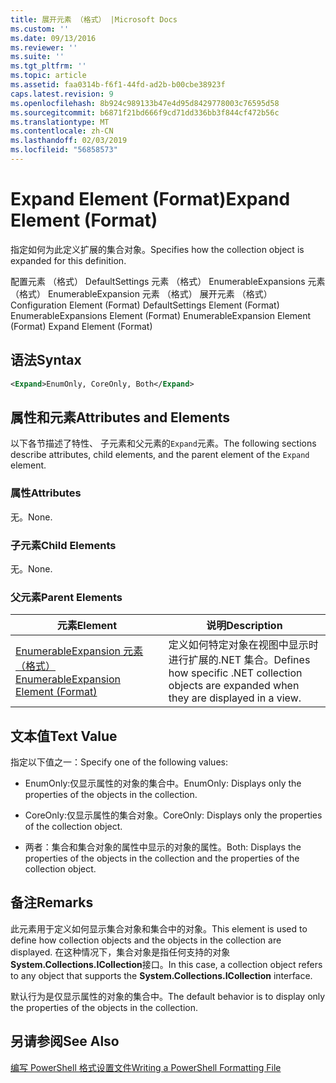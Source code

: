 ```yaml
---
title: 展开元素 （格式） |Microsoft Docs
ms.custom: ''
ms.date: 09/13/2016
ms.reviewer: ''
ms.suite: ''
ms.tgt_pltfrm: ''
ms.topic: article
ms.assetid: faa0314b-f6f1-44fd-ad2b-b00cbe38923f
caps.latest.revision: 9
ms.openlocfilehash: 8b924c989133b47e4d95d8429778003c76595d58
ms.sourcegitcommit: b6871f21bd666f9cd71dd336bb3f844cf472b56c
ms.translationtype: MT
ms.contentlocale: zh-CN
ms.lasthandoff: 02/03/2019
ms.locfileid: "56858573"
---
```

# <a name="expand-element-format"></a><span data-ttu-id="62aa8-102">Expand Element (Format)</span><span class="sxs-lookup"><span data-stu-id="62aa8-102">Expand Element (Format)</span></span>

<span data-ttu-id="62aa8-103">指定如何为此定义扩展的集合对象。</span><span class="sxs-lookup"><span data-stu-id="62aa8-103">Specifies how the collection object is expanded for this definition.</span></span>

<span data-ttu-id="62aa8-104">配置元素 （格式） DefaultSettings 元素 （格式） EnumerableExpansions 元素 （格式） EnumerableExpansion 元素 （格式） 展开元素 （格式）</span><span class="sxs-lookup"><span data-stu-id="62aa8-104">Configuration Element (Format) DefaultSettings Element (Format) EnumerableExpansions Element (Format) EnumerableExpansion Element (Format) Expand Element (Format)</span></span>

## <a name="syntax"></a><span data-ttu-id="62aa8-105">语法</span><span class="sxs-lookup"><span data-stu-id="62aa8-105">Syntax</span></span>

```xml
<Expand>EnumOnly, CoreOnly, Both</Expand>
```

## <a name="attributes-and-elements"></a><span data-ttu-id="62aa8-106">属性和元素</span><span class="sxs-lookup"><span data-stu-id="62aa8-106">Attributes and Elements</span></span>

<span data-ttu-id="62aa8-107">以下各节描述了特性、 子元素和父元素的`Expand`元素。</span><span class="sxs-lookup"><span data-stu-id="62aa8-107">The following sections describe attributes, child elements, and the parent element of the `Expand` element.</span></span>

### <a name="attributes"></a><span data-ttu-id="62aa8-108">属性</span><span class="sxs-lookup"><span data-stu-id="62aa8-108">Attributes</span></span>

<span data-ttu-id="62aa8-109">无。</span><span class="sxs-lookup"><span data-stu-id="62aa8-109">None.</span></span>

### <a name="child-elements"></a><span data-ttu-id="62aa8-110">子元素</span><span class="sxs-lookup"><span data-stu-id="62aa8-110">Child Elements</span></span>

<span data-ttu-id="62aa8-111">无。</span><span class="sxs-lookup"><span data-stu-id="62aa8-111">None.</span></span>

### <a name="parent-elements"></a><span data-ttu-id="62aa8-112">父元素</span><span class="sxs-lookup"><span data-stu-id="62aa8-112">Parent Elements</span></span>

|<span data-ttu-id="62aa8-113">元素</span><span class="sxs-lookup"><span data-stu-id="62aa8-113">Element</span></span>|<span data-ttu-id="62aa8-114">说明</span><span class="sxs-lookup"><span data-stu-id="62aa8-114">Description</span></span>|
|-------------|-----------------|
|[<span data-ttu-id="62aa8-115">EnumerableExpansion 元素 （格式）</span><span class="sxs-lookup"><span data-stu-id="62aa8-115">EnumerableExpansion Element (Format)</span></span>](./enumerableexpansion-element-format.md)|<span data-ttu-id="62aa8-116">定义如何特定对象在视图中显示时进行扩展的.NET 集合。</span><span class="sxs-lookup"><span data-stu-id="62aa8-116">Defines how specific .NET collection objects are expanded when they are displayed in a view.</span></span>|

## <a name="text-value"></a><span data-ttu-id="62aa8-117">文本值</span><span class="sxs-lookup"><span data-stu-id="62aa8-117">Text Value</span></span>

<span data-ttu-id="62aa8-118">指定以下值之一：</span><span class="sxs-lookup"><span data-stu-id="62aa8-118">Specify one of the following values:</span></span>

- <span data-ttu-id="62aa8-119">EnumOnly:仅显示属性的对象的集合中。</span><span class="sxs-lookup"><span data-stu-id="62aa8-119">EnumOnly: Displays only the properties of the objects in the collection.</span></span>

- <span data-ttu-id="62aa8-120">CoreOnly:仅显示属性的集合对象。</span><span class="sxs-lookup"><span data-stu-id="62aa8-120">CoreOnly: Displays only the properties of the collection object.</span></span>

- <span data-ttu-id="62aa8-121">两者：集合和集合对象的属性中显示的对象的属性。</span><span class="sxs-lookup"><span data-stu-id="62aa8-121">Both: Displays the properties of the objects in the collection and the properties of the collection object.</span></span>

## <a name="remarks"></a><span data-ttu-id="62aa8-122">备注</span><span class="sxs-lookup"><span data-stu-id="62aa8-122">Remarks</span></span>

<span data-ttu-id="62aa8-123">此元素用于定义如何显示集合对象和集合中的对象。</span><span class="sxs-lookup"><span data-stu-id="62aa8-123">This element is used to define how collection objects and the objects in the collection are displayed.</span></span> <span data-ttu-id="62aa8-124">在这种情况下，集合对象是指任何支持的对象**System.Collections.ICollection**接口。</span><span class="sxs-lookup"><span data-stu-id="62aa8-124">In this case, a collection object refers to any object that supports the  **System.Collections.ICollection** interface.</span></span>

<span data-ttu-id="62aa8-125">默认行为是仅显示属性的对象的集合中。</span><span class="sxs-lookup"><span data-stu-id="62aa8-125">The default behavior is to display only the properties of the objects in the collection.</span></span>

## <a name="see-also"></a><span data-ttu-id="62aa8-126">另请参阅</span><span class="sxs-lookup"><span data-stu-id="62aa8-126">See Also</span></span>

[<span data-ttu-id="62aa8-127">编写 PowerShell 格式设置文件</span><span class="sxs-lookup"><span data-stu-id="62aa8-127">Writing a PowerShell Formatting File</span></span>](./writing-a-powershell-formatting-file.md)
